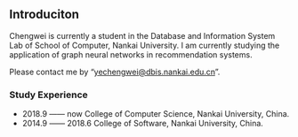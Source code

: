 ## Introduciton

Chengwei is currently a student in the Database and Information System Lab of School of Computer, Nankai University. I am currently studying the application of graph neural networks in recommendation systems.

Please contact me by “yechengwei@dbis.nankai.edu.cn”.

### Study Experience

- 2018.9 —— now College of Computer Science, Nankai University, China.
- 2014.9 —— 2018.6 College of Software, Nankai University, China.
